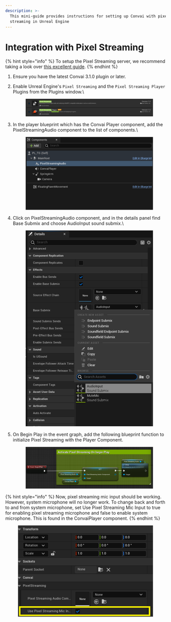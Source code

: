 ```yaml
---
description: >-
  This mini-guide provides instructions for setting up Convai with pixel
  streaming in Unreal Engine
---
```


# Integration with Pixel Streaming

{% hint style="info" %}
To setup the Pixel Streaming server, we recommend taking a look over [this excellent guide](https://github.com/TensorWorks/PixelStreamingCloudGuide/blob/main/Pixel%20Streaming%20UE5.md).
{% endhint %}

1. Ensure you have the latest Convai 3.1.0 plugin or later.
2.  Enable Unreal Engine's `Pixel Streaming` and the `Pixel Streaming Player` Plugins from the Plugins window.\


    <figure><img src="../../../.gitbook/assets/image (1) (1) (1).png" alt=""><figcaption></figcaption></figure>
3.  In the player blueprint which has the Convai Player component, add the PixelStreamingAudio component to the list of components.\


    <figure><img src="../../../.gitbook/assets/image (3) (1) (1) (1).png" alt=""><figcaption></figcaption></figure>
4.  Click on PixelStreamingAudio component, and in the details panel find Base Submix and choose AudioInput sound submix.\


    <figure><img src="../../../.gitbook/assets/image (5) (1).png" alt=""><figcaption></figcaption></figure>
5.  On Begin Play in the event graph, add the following blueprint function to initialize Pixel Streaming with the Player Component.



    <figure><img src="../../../.gitbook/assets/image (6) (1).png" alt=""><figcaption></figcaption></figure>

{% hint style="info" %}
Now, pixel streaming mic input should be working. However, system microphone will no longer work. To change back and forth to and from system microphone, set Use Pixel Streaming Mic Input to true for enabling pixel streaming microphone and false to enable system microphone. This is found in the ConvaiPlayer component.
{% endhint %}

<figure><img src="../../../.gitbook/assets/image (7) (1).png" alt=""><figcaption></figcaption></figure>
